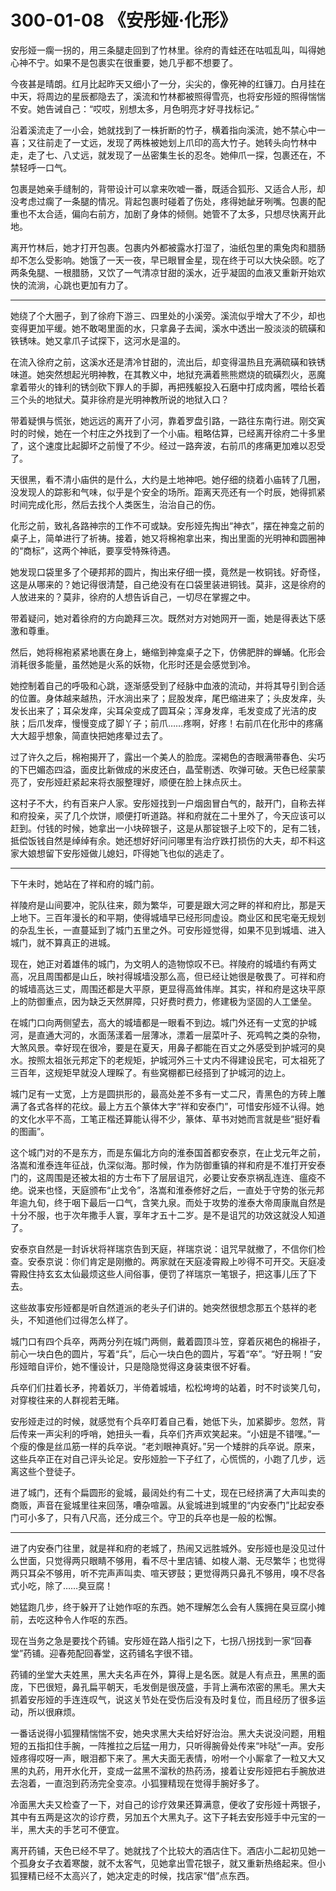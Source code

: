 # 300-01-08 《安彤娅·化形》

安彤娅一瘸一拐的，用三条腿走回到了竹林里。徐府的青蛙还在咕呱乱叫，叫得她心神不宁。如果不是包裹实在很重要，她几乎都不想要了。

今夜甚是晴朗。红月比起昨天又细小了一分，尖尖的，像死神的红镰刀。白月挂在中天，将周边的星辰都隐去了，溪流和竹林都被照得雪亮，也将安彤娅的照得惴惴不安。她告诫自己：“哎哎，别想太多，月色明亮才好寻找标记。”

沿着溪流走了一小会，她就找到了一株折断的竹子，横着指向溪流，她不禁心中一喜；又往前走了一丈远，发现了两株被她划上爪印的高大竹子。她转头向竹林中走，走了七、八丈远，就发现了一丛密集生长的忍冬。她伸爪一探，包裹还在，不禁轻呼一口气。

包裹是她亲手缝制的，背带设计可以拿来吹嘘一番，既适合狐形、又适合人形，却没考虑过瘸了一条腿的情况。背起包裹时碰着了伤处，疼得她龇牙咧嘴。包裹的配重也不太合适，偏向右前方，加剧了身体的倾侧。她管不了太多，只想尽快离开此地。

离开竹林后，她才打开包裹。包裹内外都被露水打湿了，油纸包里的熏兔肉和腊肠却不怎么受影响。她饿了一天一夜，早已眼冒金星，现在终于可以大快朵颐。吃了两条兔腿、一根腊肠，又饮了一气清凉甘甜的溪水，近乎凝固的血液又重新开始欢快的流淌，心跳也更加有力了。

***

她绕了个大圈子，到了徐府下游三、四里处的小溪旁。溪流似乎增大了不少，却也变得更加平缓。她不敢喝里面的水，只拿鼻子去闻，溪水中透出一股淡淡的硫磺和铁锈味。她又拿爪子试探下，这河水是温的。

在流入徐府之前，这溪水还是清冷甘甜的，流出后，却变得温热且充满硫磺和铁锈味道。她突然想起光明神教，在其教义中，地狱充满着熊熊燃烧的硫磺烈火，恶魔拿着带火的锋利的锈剑砍下罪人的手脚，再把残躯投入石磨中打成肉酱，喂给长着三个头的地狱犬。莫非徐府是光明神教所说的地狱入口？

带着疑惧与慌张，她远远的离开了小河，靠着罗盘引路，一路往东南行进。刚交寅时的时候，她在一个村庄之外找到了一个小庙。粗略估算，已经离开徐府二十多里了，这个速度比起脚坏之前慢了不少。经过一路奔波，右前爪的疼痛更加难以忍受了。

天很黑，看不清小庙供的是什么，大约是土地神吧。她仔细的绕着小庙转了几圈，没发现人的踪影和气味，似乎是个安全的场所。距离天亮还有一个时辰，她得抓紧时间完成化形，然后去找个人类医生，治治自己的伤。

化形之前，致礼各路神宗的工作不可或缺。安彤娅先掏出“神衣”，摆在神龛之前的桌子上，简单进行了祈祷。接着，她又将棉袍拿出来，掏出里面的光明神和圆圈神的“商标”，这两个神祇，要享受特殊待遇。

她发现口袋里多了个硬邦邦的圆片，掏出来仔细一摸，竟然是一枚铜钱。好奇怪，这是从哪来的？她记得很清楚，自己绝没有在口袋里装进铜钱。莫非，这是徐府的人放进来的？莫非，徐府的人想告诉自己，一切尽在掌握之中。

带着疑问，她对着徐府的方向跪拜三次。既然对方对她网开一面，她是得表达下感激和尊重。

然后，她将棉袍紧紧地裹在身上，蜷缩到神龛桌子之下，仿佛肥胖的蝉蛹。化形会消耗很多能量，虽然她是火系的妖物，化形时还是会感觉到冷。

她控制着自己的呼吸和心跳，逐渐感受到了经脉中血液的流动，并将其导引到合适的位置。身体越来越热，汗水淌出来了；屁股发痒，尾巴缩进来了；头皮发痒，头发长出来了；耳朵发痒，尖耳朵变成了圆耳朵；浑身发痒，毛发变成了光洁的皮肤；后爪发痒，慢慢变成了脚丫子；前爪……疼啊，好疼！右前爪在化形中的疼痛大大超乎想象，简直快把她疼晕过去了。

过了许久之后，棉袍揭开了，露出一个美人的脸庞。深褐色的杏眼满带春色、尖巧的下巴媚态四溢，面皮比新做成的米皮还白，晶莹剔透、吹弹可破。天色已经蒙蒙亮了，安彤娅赶紧起来将衣服整理好，顺便在脸上抹点灰土。

这村子不大，约有百来户人家。安彤娅找到一户烟囱冒白气的，敲开门，自称去祥和府投亲，买了几个炊饼，顺便打听道路。祥和府就在二十里外了，今天应该可以赶到。付钱的时候，她拿出一小块碎银子，这是从那锭银子上咬下的，足有二钱，抵偿饭钱自然是绰绰有余。她还想好好问问哪里有治疗跌打损伤的大夫，却不料这家大娘想留下安彤娅做儿媳妇，吓得她飞也似的逃走了。

***

下午未时，她站在了祥和府的城门前。

祥陵府是山间要冲，驼队往来，颇为繁华，可要是跟大河之畔的祥和府比，那是天上地下。三百年漫长的和平期，使得城墙早已经形同虚设。商业区和民宅毫无规划的杂乱生长，一直蔓延到了城门五里之外。可安彤娅觉得，如果不见到城墙、进入城门，就不算真正的进城。

现在，她正对着雄伟的城门，为文明人的造物惊叹不已。祥陵府的城墙约有两丈高，况且周围都是山丘，映衬得城墙没那么高，但已经让她很是敬畏了。可祥和府的城墙高达三丈，周围还都是大平原，更显得高耸伟岸。其实，祥和府是这块平原上的防御重点，因为缺乏天然屏障，只好费时费力，修建极为坚固的人工堡垒。

在城门口向两侧望去，高大的城墙都是一眼看不到边。城门外还有一丈宽的护城河，是直通大河的，水面荡漾着一层薄冰，漂着一层菜叶子、死鸡鸭之类的杂物，大煞风景。幸好现在很冷，要是在夏天，用鼻子都能在百丈之外感受到护城河的臭水。按照太祖张元邦定下的老规矩，护城河外三十丈内不得建设民宅，可太祖死了三百年，这规矩早就没人理睬了。有些窝棚都已经搭到了护城河的边上。

城门足有一丈宽，上方是圆拱形的，最高处差不多有一丈二尺，青黑色的方砖上雕满了各式各样的花纹。最上方五个篆体大字“祥和安泰门”，可惜安彤娅不认得。她的文化水平不高，工笔正楷还算能认得不少，篆体、草书对她而言就是些“挺好看的图画”。

这个城门对的不是东方，而是东偏北方向的淮泰国首都安泰京，在止戈元年之前，洛嵩和淮泰连年征战，仇深似海。那时候，作为防御重镇的祥和府是不准打开安泰门的，这周围是还被太祖的方士布下了层层诅咒，必要让安泰京祸乱连连、瘟疫不绝。说来也怪，天庭颁布“止戈令”，洛嵩和淮泰修好之后，一直处于守势的张元邦年逾九旬，终于咽下最后一口气，含笑九泉。而处于攻势的淮泰大帝周康胤自然是十分不服，也于次年撒手人寰，享年才五十二岁。是不是诅咒的功效这就没人知道了。

安泰京自然是一封诉状将祥瑞京告到天庭，祥瑞京说：诅咒早就撤了，不信你们检查。安泰京说：你们肯定是刚撤的。两家就在天庭凌霄殿上吵得不可开交。天庭凌霄殿住持玄玄太仙最烦这些人间俗事，便罚了祥瑞京一笔银子，把这事儿压了下去。

这些故事安彤娅都是听自然道派的老头子们讲的。她突然很想念那五个慈祥的老头，不知道他们过得怎么样了。

城门口有四个兵卒，两两分列在城门两侧，戴着圆顶斗笠，穿着灰褐色的棉褂子，前心一块白色的圆片，写着“兵”，后心一块白色的圆片，写着“卒”。“好丑啊！”安彤娅暗自评价，她不懂设计，只是隐隐觉得这身装束很不好看。

兵卒们们拄着长矛，挎着妖刀，半倚着城墙，松松垮垮的站着，时不时谈笑几句，对穿梭往来的人群视若无睹。

安彤娅走过的时候，就感觉有个兵卒盯着自己看，她低下头，加紧脚步。忽然，背后传来一声尖利的呼哨，她扭头一看，兵卒们齐声欢笑起来。“小妞是不错嘿。”一个瘦的像是丝瓜筋一样的兵卒说。“老刘眼神真好。”另一个矮胖的兵卒说。原来，这些兵卒正在对自己评头论足。安彤娅脸一下子红了，心慌慌的，小跑了几步，远离这些个登徒子。

进了城门，还有个扁圆形的瓮城，最阔处约有二十丈，现在已经挤满了大声叫卖的商贩，声音在瓮城里往来回荡，嘈杂喧嚣。从瓮城进到城里的“内安泰门”比起安泰门可小多了，只有八尺高，还分成三个。守卫的兵卒也是一般的松懈。

***

进了内安泰门往里，就是祥和府的老城了，热闹又远胜城外。安彤娅也是没见过什么世面，只觉得两只眼睛不够用，看不尽十里店铺、如梭人潮、无尽繁华；也觉得两只耳朵不够用，听不完声声叫卖、喧天锣鼓；更觉得两只鼻孔不够用，嗅不尽各式小吃，除了……臭豆腐！

她猛跑几步，终于躲开了让她作呕的东西。她不理解怎么会有人簇拥在臭豆腐小摊前，去吃这种令人作呕的东西。

现在当务之急是要找个药铺。安彤娅在路人指引之下，七拐八拐找到一家“回春堂”药铺。迎春苑配回春堂，这药铺名字很不错。

药铺的坐堂大夫姓黑，黑大夫名声在外，算得上是名医。就是人有点丑，黑黑的面庞，下巴很短，鼻孔扁平朝天，毛发倒是很茂盛，手背上满布浓密的黑毛。黑大夫抓着安彤娅的手连连叹气，说这关节处在受伤后没有及时复位，而且经历了很多运动，所以很麻烦。

一番话说得小狐狸精惴惴不安，她央求黑大夫给好好治治。黑大夫说没问题，用粗短的五指扣住手腕，一阵推拉之后猛一用力，只听得腕骨处传来“咔哒”一声。安彤娅疼得哎呀一声，眼泪都下来了。黑大夫面无表情，吩咐一个小厮拿了一粒又大又黑的丸药，用开水化开，变成一盆黑不溜秋的热药汤，接着让安彤娅把右手腕放进去泡着，一直泡到药汤完全变凉。小狐狸精现在觉得手腕好多了。

冷面黑大夫又检查了一下，对自己的诊疗效果还算满意，便收了安彤娅十两银子，其中有五两是这次的诊疗费，另加五个大黑丸子。这下子耗去安彤娅手中元宝的一半，黑大夫的手艺可不便宜。

离开药铺，天色已经不早了。她就找了个比较大的酒店住下。酒店小二起初见她一个孤身女子衣着寒酸，就不太客气，见她拿出雪花银子，就又重新热络起来。但小狐狸精已经不太高兴了，她决定走的时候，找店家“借”点东西。